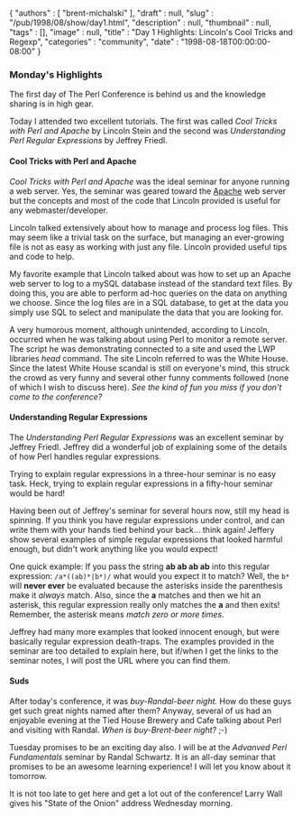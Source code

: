 {
   "authors" : [
      "brent-michalski"
   ],
   "draft" : null,
   "slug" : "/pub/1998/08/show/day1.html",
   "description" : null,
   "thumbnail" : null,
   "tags" : [],
   "image" : null,
   "title" : "Day 1 Highlights: Lincoln's Cool Tricks and Regexp",
   "categories" : "community",
   "date" : "1998-08-18T00:00:00-08:00"
}



### Monday's Highlights

The first day of The Perl Conference is behind us and the knowledge sharing is in high gear.

Today I attended two excellent tutorials. The first was called *Cool Tricks with Perl and Apache* by Lincoln Stein and the second was *Understanding Perl Regular Expressions* by Jeffrey Friedl.

#### Cool Tricks with Perl and Apache

*Cool Tricks with Perl and Apache* was the ideal seminar for anyone running a web server. Yes, the seminar was geared toward the [Apache](http://www.apache.org) web server but the concepts and most of the code that Lincoln provided is useful for any webmaster/developer.

Lincoln talked extensively about how to manage and process log files. This may seem like a trivial task on the surface, but managing an ever-growing file is not as easy as working with just any file. Lincoln provided useful tips and code to help.

My favorite example that Lincoln talked about was how to set up an Apache web server to log to a mySQL database instead of the standard text files. By doing this, you are able to perform ad-hoc queries on the data on anything we choose. Since the log files are in a SQL database, to get at the data you simply use SQL to select and manipulate the data that you are looking for.

A very humorous moment, although unintended, according to Lincoln, occurred when he was talking about using Perl to monitor a remote server. The script he was demonstrating connected to a site and used the LWP libraries *head* command. The site Lincoln referred to was the White House. Since the latest White House scandal is still on everyone's mind, this struck the crowd as very funny and several other funny comments followed (none of which I wish to discuss here). *See the kind of fun you miss if you don't come to the conference?*

#### Understanding Regular Expressions

The *Understanding Perl Regular Expressions* was an excellent seminar by Jeffrey Friedl. Jeffrey did a wonderful job of explaining some of the details of how Perl handles regular expressions.

Trying to explain regular expressions in a three-hour seminar is no easy task. Heck, trying to explain regular expressions in a fifty-hour seminar would be hard!

Having been out of Jeffrey's seminar for several hours now, still my head is spinning. If you think you have regular expressions under control, and can write them with your hands tied behind your back... think again! Jeffery show several examples of simple regular expressions that looked harmful enough, but didn't work anything like you would expect!

One quick example: If you pass the string **ab ab ab ab** into this regular expression: `/a*((ab)*|b*)/` what would you expect it to match? Well, the `b*` will **never ever** be evaluated because the asterisks inside the parenthesis make it *always* match. Also, since the **a** matches and then we hit an asterisk, this regular expression really only matches the **a** and then exits! Remember, the asterisk means *match zero or more times.*

Jeffrey had many more examples that looked innocent enough, but were basically regular expression death-traps. The examples provided in the seminar are too detailed to explain here, but if/when I get the links to the seminar notes, I will post the URL where you can find them.

#### Suds

After today's conference, it was *buy-Randal-beer night.* How do these guys get such great nights named after them? Anyway, several of us had an enjoyable evening at the Tied House Brewery and Cafe talking about Perl and visiting with Randal. *When is buy-Brent-beer night?* ;-)

Tuesday promises to be an exciting day also. I will be at the *Advanved Perl Fundamentals* seminar by Randal Schwartz. It is an all-day seminar that promises to be an awesome learning experience! I will let you know about it tomorrow.

It is not too late to get here and get a lot out of the conference! Larry Wall gives his "State of the Onion" address Wednesday morning.
